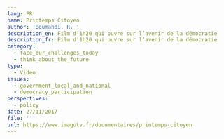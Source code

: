 ```yaml
---
lang: FR
name: Printemps Citoyen
author: 'Boumahdi, R. '
description_en: Film d’1h20 qui ouvre sur l’avenir de la démocratie
description_fr: Film d’1h20 qui ouvre sur l’avenir de la démocratie
category:
  - face_our_challenges_today
  - think_about_the_future
type:
  - Video
issues:
  - government_local_and_national
  - democracy_participation
perspectives:
  - policy
date: 27/11/2017
file: ''
url: https://www.imagotv.fr/documentaires/printemps-citoyen
---
```

